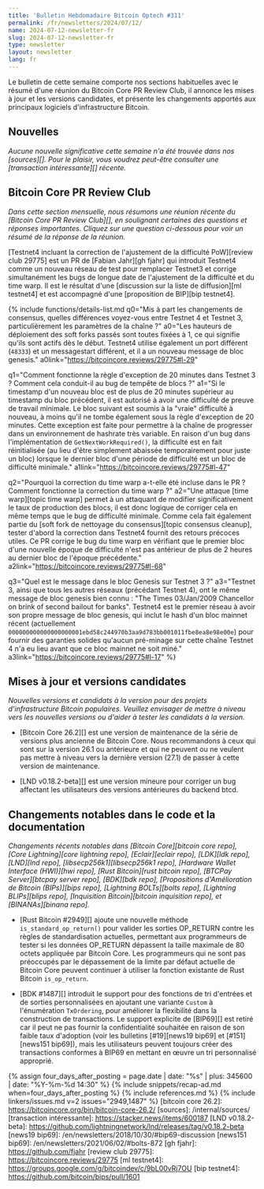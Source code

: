 ```yaml
---
title: 'Bulletin Hebdomadaire Bitcoin Optech #311'
permalink: /fr/newsletters/2024/07/12/
name: 2024-07-12-newsletter-fr
slug: 2024-07-12-newsletter-fr
type: newsletter
layout: newsletter
lang: fr
---
```

Le bulletin de cette semaine comporte nos sections habituelles avec le résumé d'une réunion du Bitcoin Core PR Review Club,
il annonce les mises à jour et les versions candidates, et présente les changements
apportés aux principaux logiciels d'infrastructure Bitcoin.

## Nouvelles

*Aucune nouvelle significative cette semaine n'a été trouvée dans nos [sources][]. Pour
le plaisir, vous voudrez peut-être consulter une [transaction intéressante][] récente.*

## Bitcoin Core PR Review Club

*Dans cette section mensuelle, nous résumons une réunion récente du [Bitcoin Core PR Review
Club][], en soulignant certaines des questions et réponses importantes. Cliquez sur une question
ci-dessous pour voir un résumé de la réponse de
la réunion.*

[Testnet4 incluant la correction de l'ajustement de la difficulté PoW][review club 29775] est
un PR de [Fabian Jahr][gh fjahr] qui introduit Testnet4 comme un nouveau réseau de test pour
remplacer Testnet3 et corrige simultanément les bugs de longue date de l'ajustement de la difficulté
et du time warp. Il est le résultat d'une
[discussion sur la liste de diffusion][ml testnet4] et est accompagné d'une
[proposition de BIP][bip testnet4].

{% include functions/details-list.md
  q0="Mis à part les changements de consensus, quelles différences voyez-vous
  entre Testnet 4 et Testnet 3, particulièrement les paramètres de la chaîne ?"
  a0="Les hauteurs de déploiement des soft forks passés sont toutes fixées à 1, ce qui
  signifie qu'ils sont actifs dès le début. Testnet4 utilise également un
  port différent (`48333`) et un messagestart différent, et il a un nouveau
  message de bloc genesis."
  a0link="https://bitcoincore.reviews/29775#l-29"

  q1="Comment fonctionne la règle d'exception de 20 minutes dans Testnet 3 ? Comment cela conduit-il
  au bug de tempête de blocs ?"
  a1="Si le timestamp d'un nouveau bloc est de plus de 20 minutes supérieur au timestamp
  du bloc précédent, il est autorisé à avoir une difficulté de preuve de travail minimale. Le bloc
  suivant est soumis à la \"vraie\"
  difficulté à nouveau, à moins qu'il ne tombe également sous la règle d'exception de 20 minutes.
  Cette exception est faite pour permettre à la chaîne de progresser dans un
  environnement de hashrate très variable. En raison d'un bug dans l'implémentation
  de `GetNextWorkRequired()`, la difficulté est en fait
  réinitialisée (au lieu d'être simplement abaissée temporairement pour juste un bloc) lorsque le
  dernier bloc d'une période de difficulté est un bloc de difficulté minimale."
  a1link="https://bitcoincore.reviews/29775#l-47"

  q2="Pourquoi la correction du time warp a-t-elle été incluse dans le PR ? Comment fonctionne la
  correction du time warp ?"
  a2="Une attaque [time warp][topic time warp] permet à un attaquant de
  modifier significativement le taux de production des blocs, il est donc logique de
  corriger cela en même temps que le bug de difficulté minimale. Comme cela fait également partie
  du [soft fork de nettoyage du consensus][topic consensus cleanup],
  tester d'abord la correction dans Testnet4 fournit des retours précoces utiles.
  Ce PR corrige le bug du time warp en vérifiant que le premier bloc d'une
  nouvelle époque de difficulté n'est pas antérieur de plus de 2 heures au dernier bloc
  de l'époque précédente."
  a2link="https://bitcoincore.reviews/29775#l-68"

  q3="Quel est le message dans le bloc Genesis sur Testnet 3 ?"
  a3="Testnet 3, ainsi que tous les autres réseaux (précédant Testnet 4), ont le même message de bloc
  genesis bien connu : \"The Times 03/Jan/2009 Chancellor on brink of second bailout for banks\".
  Testnet4 est le premier réseau à avoir son propre message de bloc genesis, qui inclut le hash d'un
  bloc mainnet récent (actuellement
  `000000000000000000001ebd58c244970b3aa9d783bb001011fbe8ea8e98e00e`) pour fournir des garanties
  solides qu'aucun pré-minage sur cette chaîne Testnet 4 n'a eu lieu avant que ce bloc mainnet ne soit
  miné."
  a3link="https://bitcoincore.reviews/29775#l-17"
%}

## Mises à jour et versions candidates

*Nouvelles versions et candidats à la version pour des projets d'infrastructure Bitcoin populaires.
Veuillez envisager de mettre à niveau vers les nouvelles versions ou d'aider à tester les candidats
à la version.*

- [Bitcoin Core 26.2][] est une version de maintenance de la série de versions plus ancienne de
  Bitcoin Core. Nous recommandons à ceux qui sont sur la version 26.1 ou antérieure et qui ne peuvent
  ou ne veulent pas mettre à niveau vers la dernière version (27.1) de passer à cette version de
  maintenance.

- [LND v0.18.2-beta][] est une version mineure pour corriger un bug affectant les utilisateurs des
  versions antérieures du backend btcd.

## Changements notables dans le code et la documentation

_Changements récents notables dans [Bitcoin Core][bitcoin core repo], [Core Lightning][core
lightning repo], [Eclair][eclair repo], [LDK][ldk repo], [LND][lnd repo],
[libsecp256k1][libsecp256k1 repo], [Hardware Wallet Interface (HWI)][hwi repo], [Rust Bitcoin][rust
bitcoin repo], [BTCPay Server][btcpay server repo], [BDK][bdk repo], [Propositions d'Amélioration de
Bitcoin (BIPs)][bips repo], [Lightning BOLTs][bolts repo], [Lightning BLIPs][blips repo],
[Inquisition Bitcoin][bitcoin inquisition repo], et [BINANAs][binana repo]._

- [Rust Bitcoin #2949][] ajoute une nouvelle méthode `is_standard_op_return()` pour valider les
  sorties OP_RETURN contre les règles de standardisation actuelles, permettant aux programmeurs de
  tester si les données OP_RETURN dépassent la taille maximale de 80 octets appliquée par Bitcoin
  Core. Les programmeurs qui ne sont pas préoccupés par le dépassement de la limite par défaut
  actuelle de Bitcoin Core peuvent continuer à utiliser la fonction existante de Rust Bitcoin
  `is_op_return`.

- [BDK #1487][] introduit le support pour des fonctions de tri d'entrées et de sorties
  personnalisées en ajoutant une variante `Custom` à l'énumération `TxOrdering`, pour améliorer la
  flexibilité dans la construction de transactions. Le support explicite de [BIP69][] est retiré car
  il peut ne pas fournir la confidentialité souhaitée en raison de son faible taux d'adoption (voir
  les bulletins [#19][news19 bip69] et [#151][news151 bip69]), mais les utilisateurs peuvent toujours
  créer des transactions conformes à BIP69 en mettant en œuvre un tri personnalisé approprié.

{% assign four_days_after_posting = page.date | date: "%s" | plus: 345600 | date: "%Y-%m-%d 14:30" %}
{% include snippets/recap-ad.md when=four_days_after_posting %}
{% include references.md %}
{% include linkers/issues.md v=2 issues="2949,1487" %}
[bitcoin core 26.2]: https://bitcoincore.org/bin/bitcoin-core-26.2/
[sources]: /internal/sources/
[transaction intéressante]: https://stacker.news/items/600187
[LND v0.18.2-beta]: https://github.com/lightningnetwork/lnd/releases/tag/v0.18.2-beta
[news19 bip69]: /en/newsletters/2018/10/30/#bip69-discussion
[news151 bip69]: /en/newsletters/2021/06/02/#bolts-872
[gh fjahr]: https://github.com/fjahr
[review club 29775]: https://bitcoincore.reviews/29775
[ml testnet4]: https://groups.google.com/g/bitcoindev/c/9bL00vRj7OU
[bip testnet4]: https://github.com/bitcoin/bips/pull/1601
